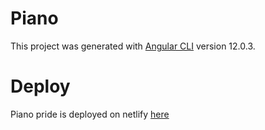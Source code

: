 # Piano

This project was generated with [Angular CLI](https://github.com/angular/angular-cli) version 12.0.3.

# Deploy

Piano pride is deployed on netlify [here](https://60c06f142703789167d1a2f3--xenodochial-haibt-e9a918.netlify.app/)